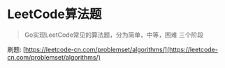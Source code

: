 # LeetCode算法题
> Go实现LeetCode常见的算法题，分为简单，中等，困难 三个阶段

刷题: [https://leetcode-cn.com/problemset/algorithms/](https://leetcode-cn.com/problemset/algorithms/)